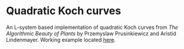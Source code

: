 # Quadratic Koch curves
An L-system based implementation of quadratic Koch curves from *The Algorithmic Beauty of Plants* by Przemyslaw Prusinkiewicz and Aristid Lindenmayer.  Working example located [here](http://www.animatedcreations.net/d3/koch/koch_quadratic.html).
